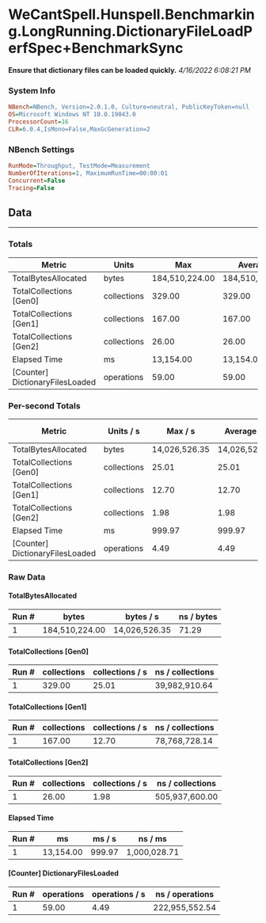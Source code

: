 ﻿# WeCantSpell.Hunspell.Benchmarking.LongRunning.DictionaryFileLoadPerfSpec+BenchmarkSync
__Ensure that dictionary files can be loaded quickly.__
_4/16/2022 6:08:21 PM_
### System Info
```ini
NBench=NBench, Version=2.0.1.0, Culture=neutral, PublicKeyToken=null
OS=Microsoft Windows NT 10.0.19043.0
ProcessorCount=16
CLR=6.0.4,IsMono=False,MaxGcGeneration=2
```

### NBench Settings
```ini
RunMode=Throughput, TestMode=Measurement
NumberOfIterations=1, MaximumRunTime=00:00:01
Concurrent=False
Tracing=False
```

## Data
-------------------

### Totals
|          Metric |           Units |             Max |         Average |             Min |          StdDev |
|---------------- |---------------- |---------------- |---------------- |---------------- |---------------- |
|TotalBytesAllocated |           bytes |  184,510,224.00 |  184,510,224.00 |  184,510,224.00 |            0.00 |
|TotalCollections [Gen0] |     collections |          329.00 |          329.00 |          329.00 |            0.00 |
|TotalCollections [Gen1] |     collections |          167.00 |          167.00 |          167.00 |            0.00 |
|TotalCollections [Gen2] |     collections |           26.00 |           26.00 |           26.00 |            0.00 |
|    Elapsed Time |              ms |       13,154.00 |       13,154.00 |       13,154.00 |            0.00 |
|[Counter] DictionaryFilesLoaded |      operations |           59.00 |           59.00 |           59.00 |            0.00 |

### Per-second Totals
|          Metric |       Units / s |         Max / s |     Average / s |         Min / s |      StdDev / s |
|---------------- |---------------- |---------------- |---------------- |---------------- |---------------- |
|TotalBytesAllocated |           bytes |   14,026,526.35 |   14,026,526.35 |   14,026,526.35 |            0.00 |
|TotalCollections [Gen0] |     collections |           25.01 |           25.01 |           25.01 |            0.00 |
|TotalCollections [Gen1] |     collections |           12.70 |           12.70 |           12.70 |            0.00 |
|TotalCollections [Gen2] |     collections |            1.98 |            1.98 |            1.98 |            0.00 |
|    Elapsed Time |              ms |          999.97 |          999.97 |          999.97 |            0.00 |
|[Counter] DictionaryFilesLoaded |      operations |            4.49 |            4.49 |            4.49 |            0.00 |

### Raw Data
#### TotalBytesAllocated
|           Run # |           bytes |       bytes / s |      ns / bytes |
|---------------- |---------------- |---------------- |---------------- |
|               1 |  184,510,224.00 |   14,026,526.35 |           71.29 |

#### TotalCollections [Gen0]
|           Run # |     collections | collections / s |ns / collections |
|---------------- |---------------- |---------------- |---------------- |
|               1 |          329.00 |           25.01 |   39,982,910.64 |

#### TotalCollections [Gen1]
|           Run # |     collections | collections / s |ns / collections |
|---------------- |---------------- |---------------- |---------------- |
|               1 |          167.00 |           12.70 |   78,768,728.14 |

#### TotalCollections [Gen2]
|           Run # |     collections | collections / s |ns / collections |
|---------------- |---------------- |---------------- |---------------- |
|               1 |           26.00 |            1.98 |  505,937,600.00 |

#### Elapsed Time
|           Run # |              ms |          ms / s |         ns / ms |
|---------------- |---------------- |---------------- |---------------- |
|               1 |       13,154.00 |          999.97 |    1,000,028.71 |

#### [Counter] DictionaryFilesLoaded
|           Run # |      operations |  operations / s | ns / operations |
|---------------- |---------------- |---------------- |---------------- |
|               1 |           59.00 |            4.49 |  222,955,552.54 |


